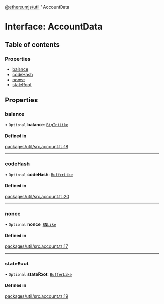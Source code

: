 [@ethereumjs/util](../README.md) / AccountData

# Interface: AccountData

## Table of contents

### Properties

- [balance](AccountData.md#balance)
- [codeHash](AccountData.md#codehash)
- [nonce](AccountData.md#nonce)
- [stateRoot](AccountData.md#stateroot)

## Properties

### balance

• `Optional` **balance**: [`BigIntLike`](../README.md#bnlike)

#### Defined in

[packages/util/src/account.ts:18](https://github.com/ethereumjs/ethereumjs-monorepo/blob/master/packages/util/src/account.ts#L18)

___

### codeHash

• `Optional` **codeHash**: [`BufferLike`](../README.md#bufferlike)

#### Defined in

[packages/util/src/account.ts:20](https://github.com/ethereumjs/ethereumjs-monorepo/blob/master/packages/util/src/account.ts#L20)

___

### nonce

• `Optional` **nonce**: [`BNLike`](../README.md#bnlike)

#### Defined in

[packages/util/src/account.ts:17](https://github.com/ethereumjs/ethereumjs-monorepo/blob/master/packages/util/src/account.ts#L17)

___

### stateRoot

• `Optional` **stateRoot**: [`BufferLike`](../README.md#bufferlike)

#### Defined in

[packages/util/src/account.ts:19](https://github.com/ethereumjs/ethereumjs-monorepo/blob/master/packages/util/src/account.ts#L19)
